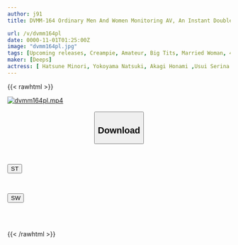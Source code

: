```yaml
---
author: j91
title: DVMM-164 Ordinary Men And Women Monitoring AV, An Instant Double Affair Project During A Family Trip, A Busty Wife Shares A Bath With A Big Dick Man She Meets For The First Time, Wearing Only A Towel! 4 She's Embarrassed By The Big Dick That Gets Hard In An Extreme Mission, But Her Long-Awaited Pussy Just Can't Stop The Anticipation! Raw Creampie Sex With Continuous Ejaculation, Revealing Her Lewd Nature...

url: /v/dvmm164pl
date: 0000-11-01T01:25:00Z
image: "dvmm164pl.jpg"
tags: [Upcoming releases, Creampie, Amateur, Big Tits, Married Woman, 4HR+, Cuckold	]
maker: [Deeps]
actress: [ Hatsune Minori, Yokoyama Natsuki, Akagi Honami ,Usui Serina ]
---
```



{{< rawhtml >}}

<div class="video" data-videoid="pending_link.html">
    <a href="javascript:;">
        <img src="/v/dvmm164pl/dvmm164pl.jpg" width="WIDTH" height="HEIGHT" alt="dvmm164pl.mp4" loading="lazy">
    </a>
</div>

<script type="text/javascript" src="https://j91.asia/asset/on-demand-pend.js"></script>

<br>
  <link rel="stylesheet" href="https://j91.asia/asset/bs5.css">
  
  <center>
  <button class="btn btn-primary" type="button" data-bs-toggle="collapse" data-bs-target=".multi-collapse" aria-expanded="false" aria-controls="multiCollapseExample1 multiCollapseExample2"><h2>Download</h2></button></center>
</p>
<div class="row">
  <div class="col">
    <div class="collapse multi-collapse" id="multiCollapseExample1">
      <div class="card card-body">
	      	      <br>
<div class="buttons">  
<p><a href="https://j91.asia/pending_link.html" target="_blank"><button class="btn-hover color-3"><i class="fa fa-download"></i> ST</button></a></p></div>
    </div>
  </div>
</div>
  <div class="col">
    <div class="collapse multi-collapse" id="multiCollapseExample2">
      <div class="card card-body">
	      <br>
<div class="buttons">
<p><a href="https://j91.asia/pending_link.html" target="_blank"><button class="btn-hover color-2"><i class="fa fa-download"></i> SW</button></a></p></div>
<br><br>
      </div>
    </div>
  </div>
</div>

{{< /rawhtml >}}